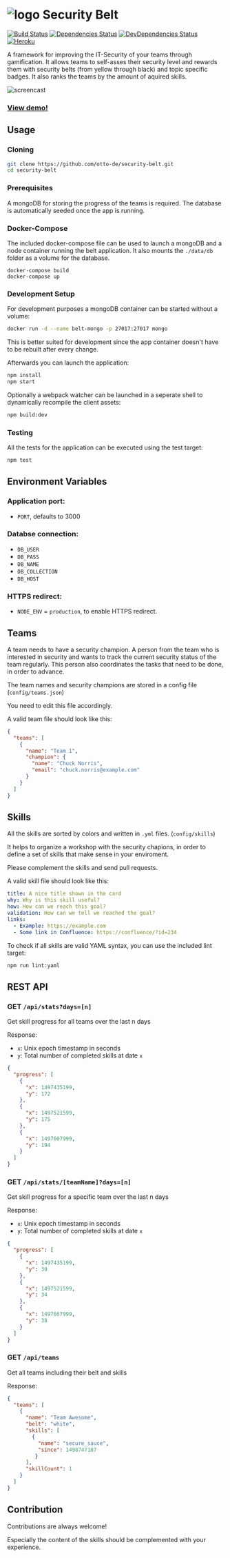 # ![logo](https://rawgit.com/otto-de/security-belt/master/public/logo.svg) Security Belt

[![Build Status](https://travis-ci.org/otto-de/security-belt.svg?branch=master)](https://travis-ci.org/otto-de/security-belt)
[![Dependencies Status](https://david-dm.org/otto-de/security-belt/status.svg)](https://david-dm.org/otto-de/security-belt)
[![DevDependencies Status](https://david-dm.org/otto-de/security-belt/dev-status.svg)](https://david-dm.org/otto-de/security-belt?type=dev)
[![Heroku](http://heroku-badge.herokuapp.com/?app=angularjs-crypto&style=flat&svg=1)](https://security-belt.herokuapp.com/)

A framework for improving the IT-Security of your teams through gamification.
It allows teams to self-asses their security level and rewards them with security belts (from yellow through black) and topic specific badges. It also ranks the teams by the amount of aquired skills.

![screencast](screencast.gif)
### [**View demo!**](https://security-belt.herokuapp.com/)

## Usage

### Cloning
```bash
git clone https://github.com/otto-de/security-belt.git
cd security-belt
```
### Prerequisites
A mongoDB for storing the progress of the teams is required. The database is automatically seeded once the app is running.

### Docker-Compose
The included docker-compose file can be used to launch a mongoDB and a node container running the belt application. It also mounts the `./data/db` folder as a volume for the database.
```
docker-compose build
docker-compose up
```
### Development Setup
For development purposes a mongoDB container can be started without a volume:
```bash
docker run -d --name belt-mongo -p 27017:27017 mongo
```
This is better suited for development since the app container doesn't have to be rebuilt after every change.

Afterwards you can launch the application:
```bash
npm install
npm start
```
Optionally a webpack watcher can be launched in a seperate shell to dynamically recompile the client assets:
```bash
npm build:dev
```

### Testing
All the tests for the application can be executed using the test target:
```bash
npm test
```


## Environment Variables

### Application port:
- `PORT`, defaults to 3000

### Databse connection:
- `DB_USER`
- `DB_PASS`
- `DB_NAME`
- `DB_COLLECTION`
- `DB_HOST`

### HTTPS redirect:
- `NODE_ENV` = `production`, to enable HTTPS redirect.

## Teams
A team needs to have a security champion. A person from the team who is interested in security and wants to track the current security status of the team regularly. This person also coordinates the tasks that need to be done, in order to advance.

The team names and security champions are stored in a config file (`config/teams.json`)

You need to edit this file accordingly.

A valid team file should look like this:

```json
{
  "teams": [
    {
      "name": "Team 1",
      "champion": {
        "name": "Chuck Norris",
        "email": "chuck.norris@example.com"
      }
    }
  ]
}
```


## Skills
All the skills are sorted by colors and written in `.yml` files. (`config/skills`)

It helps to organize a workshop with the security chapions, in order to define a set of skills that make sense in your enviroment.

Please complement the skills and send pull requests.

A valid skill file should look like this:

```yaml
title: A nice title shown in the card
why: Why is this skill useful?
how: How can we reach this goal?
validation: How can we tell we reached the goal?
links:
  - Example: https://example.com
  - Some link in Confluence: https://confluence/?id=234
```

To check if all skills are valid YAML syntax, you can use the included lint target:
```bash
npm run lint:yaml
```

## REST API

### GET `/api/stats?days=[n]`
Get skill progress for all teams over the last n days

Response:

- `x`: Unix epoch timestamp in seconds
- `y`: Total number of completed skills at date `x`

```json
{
  "progress": [
    {
      "x": 1497435199,
      "y": 172
    },
    {
      "x": 1497521599,
      "y": 175
    },
    {
      "x": 1497607999,
      "y": 194
    }
  ]
}
```

### GET `/api/stats/[teamName]?days=[n]`
Get skill progress for a specific team over the last n days

Response:

- `x`: Unix epoch timestamp in seconds
- `y`: Total number of completed skills at date `x`

```json
{
  "progress": [
    {
      "x": 1497435199,
      "y": 30
    },
    {
      "x": 1497521599,
      "y": 34
    },
    {
      "x": 1497607999,
      "y": 38
    }
  ]
}
```

### GET `/api/teams`
Get all teams including their belt and skills

Response:

```json
{
  "teams": [
    {
      "name": "Team Awesome",
      "belt": "white",
      "skills": [
        { 
          "name": "secure_sauce", 
          "since": 1498747187
         }
      ],
      "skillCount": 1
    }
  ]
}
```

## Contribution

Contributions are always welcome!

Especially the content of the skills should be complemented with your experience.
